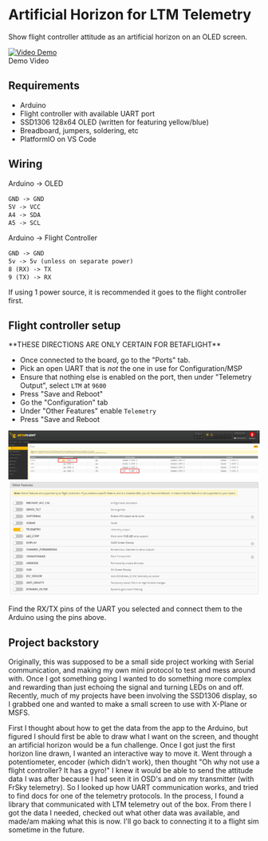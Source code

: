 # Artificial Horizon for LTM Telemetry

Show flight controller attitude as an artificial horizon on an OLED screen.

[![Video Demo](https://img.youtube.com/vi/2vXLzMDolMo/0.jpg)](https://www.youtube.com/watch?v=2vXLzMDolMo "Artificial Horizon Demo Video") <br>
Demo Video

## Requirements
- Arduino
- Flight controller with available UART port
- SSD1306 128x64 OLED (written for featuring yellow/blue)
- Breadboard, jumpers, soldering, etc
- PlatformIO on VS Code

## Wiring
Arduino -> OLED
```
GND -> GND
5V -> VCC
A4 -> SDA
A5 -> SCL
```

Arduino -> Flight Controller
```
GND -> GND
5v -> 5v (unless on separate power)
8 (RX) -> TX
9 (TX) -> RX
```

If using 1 power source, it is recommended it goes to the flight controller first.

## Flight controller setup
\*\*THESE DIRECTIONS ARE ONLY CERTAIN FOR BETAFLIGHT\*\* <br />
- Once connected to the board, go to the "Ports" tab.
- Pick an open UART that is *not* the one in use for Configuration/MSP
- Ensure that nothing else is enabled on the port, then under "Telemetry Output", select `LTM` at `9600`
- Press "Save and Reboot"
- Go the "Configuration" tab
- Under "Other Features" enable `Telemetry`
- Press "Save and Reboot

![Screenshot 1](https://raw.githubusercontent.com/Gabe-H/Artificial-Horizon/master/media/BF_screenshot1.png)
![Screenshot 2](https://raw.githubusercontent.com/Gabe-H/Artificial-Horizon/master/media/BF_screenshot2.png)

Find the RX/TX pins of the UART you selected and connect them to the Arduino using the pins above.

## Project backstory
Originally, this was supposed to be a small side project working with Serial communication, and making my own mini protocol to test and mess around with. Once I got something going I wanted to do something more complex and rewarding than just echoing the signal and turning LEDs on and off. Recently, much of my projects have been involving the SSD1306 display, so I grabbed one and wanted to make a small screen to use with X-Plane or MSFS.

First I thought about how to get the data from the app to the Arduino, but figured I should first be able to draw what I want on the screen, and thought an artificial horizon would be a fun challenge. Once I got just the first horizon line drawn, I wanted an interactive way to move it. Went through a potentiometer, encoder (which didn't work), then thought "Oh why not use a flight controller? It has a gyro!" I knew it would be able to send the attitude data I was after because I had seen it in OSD's and on my transmitter (with FrSky telemetry). So I looked up how UART communication works, and tried to find docs for one of the telemetry protocols. In the process, I found a library that communicated with LTM telemetry out of the box. From there I got the data I needed, checked out what other data was available, and made/am making what this is now. I'll go back to connecting it to a flight sim sometime in the future.